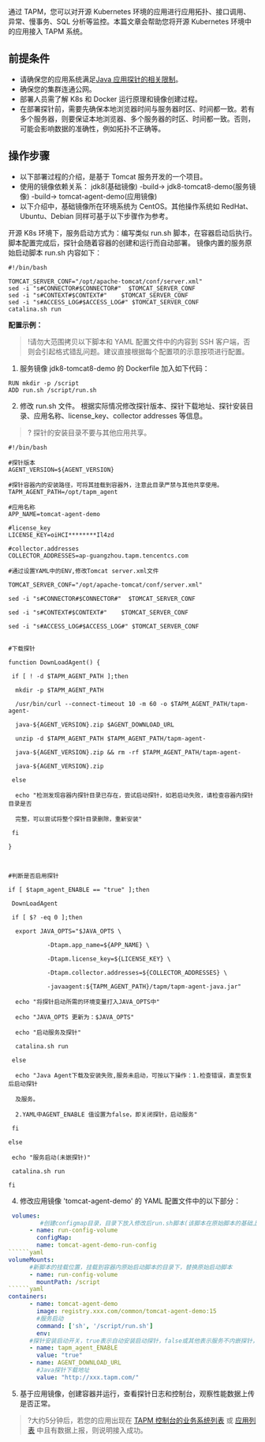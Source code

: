 通过 TAPM，您可以对开源 Kubernetes 环境的应用进行应用拓扑、接口调用、异常、慢事务、SQL 分析等监控。本篇文章会帮助您将开源 Kubernetes 环境中的应用接入 TAPM 系统。

## 前提条件
- 请确保您的应用系统满足[Java 应用探针的相关限制](https://cloud.tencent.com/document/product/1349/52912)。
- 确保您的集群连通公网。
- 部署人员需了解 K8s 和 Docker 运行原理和镜像创建过程。
- 在部署探针前，需要先确保本地浏览器时间与服务器时区、时间都一致。若有多个服务器，则要保证本地浏览器、多个服务器的时区、时间都一致。否则，可能会影响数据的准确性，例如拓扑不正确等。

## 操作步骤
- 以下部署过程的介绍，是基于 Tomcat 服务开发的一个项目。
- 使用的镜像依赖关系：
  jdk8(基础镜像) -build-> jdk8-tomcat8-demo(服务镜像) -build-> tomcat-agent-demo(应用镜像)
- 以下介绍中，基础镜像所在环境系统为 CentOS。其他操作系统如 RedHat、Ubuntu、Debian 同样可基于以下步骤作为参考。

开源 K8s 环境下，服务启动方式为：编写类似 run.sh 脚本，在容器启动后执行。脚本配置完成后，探针会随着容器的创建和运行而自动部署。
镜像内置的服务原始启动脚本 run.sh 内容如下：
```
#!/bin/bash

TOMCAT_SERVER_CONF="/opt/apache-tomcat/conf/server.xml"
sed -i "s#CONNECTOR#$CONNECTOR#"  $TOMCAT_SERVER_CONF
sed -i "s#CONTEXT#$CONTEXT#"    $TOMCAT_SERVER_CONF
sed -i "s#ACCESS_LOG#$ACCESS_LOG#" $TOMCAT_SERVER_CONF
catalina.sh run
```

**配置示例：**
>!请勿大范围拷贝以下脚本和 YAML 配置文件中的内容到 SSH 客户端，否则会引起格式错乱问题。建议直接根据每个配置项的示意按项进行配置。
>
1. 服务镜像 jdk8-tomcat8-demo 的 Dockerfile 加入如下代码：
```shell
RUN mkdir -p /script
ADD run.sh /script/run.sh
```
2. 修改 run.sh 文件。
根据实际情况修改探针版本、探针下载地址、探针安装目录、应用名称、license_key、collector addresses 等信息。
> ? 探针的安装目录不要与其他应用共享。
```shell
#!/bin/bash

#探针版本
AGENT_VERSION=${AGENT_VERSION}

#探针容器内的安装路径，可将其挂载到容器外，注意此目录严禁与其他共享使用。
TAPM_AGENT_PATH=/opt/tapm_agent

#应用名称
APP_NAME=tomcat-agent-demo

#license_key
LICENSE_KEY=oiHCI********Il4zd

#collector.addresses
COLLECTOR_ADDRESSES=ap-guangzhou.tapm.tencentcs.com

#通过设置YAML中的ENV,修改Tomcat server.xml文件

TOMCAT_SERVER_CONF="/opt/apache-tomcat/conf/server.xml"

sed -i "s#CONNECTOR#$CONNECTOR#"  $TOMCAT_SERVER_CONF

sed -i "s#CONTEXT#$CONTEXT#"    $TOMCAT_SERVER_CONF

sed -i "s#ACCESS_LOG#$ACCESS_LOG#" $TOMCAT_SERVER_CONF


#下载探针

function DownLoadAgent() {

 if [ ! -d $TAPM_AGENT_PATH ];then

  mkdir -p $TAPM_AGENT_PATH

  /usr/bin/curl --connect-timeout 10 -m 60 -o $TAPM_AGENT_PATH/tapm-agent-

  java-${AGENT_VERSION}.zip $AGENT_DOWNLOAD_URL

  unzip -d $TAPM_AGENT_PATH $TAPM_AGENT_PATH/tapm-agent-

  java-${AGENT_VERSION}.zip && rm -rf $TAPM_AGENT_PATH/tapm-agent-

  java-${AGENT_VERSION}.zip

 else

  echo "检测发现容器内探针目录已存在，尝试启动探针，如若启动失败，请检查容器内探针目录是否

  完整，可以尝试将整个探针目录删除，重新安装"

 fi

}



#判断是否启用探针

if [ $tapm_agent_ENABLE == "true" ];then

 DownLoadAgent

 if [ $? -eq 0 ];then

  export JAVA_OPTS="$JAVA_OPTS \

           -Dtapm.app_name=${APP_NAME} \

           -Dtapm.license_key=${LICENSE_KEY} \

           -Dtapm.collector.addresses=${COLLECTOR_ADDRESSES} \

           -javaagent:${TAPM_AGENT_PATH}/tapm/tapm-agent-java.jar"

  echo "将探针启动所需的环境变量打入JAVA_OPTS中"

  echo "JAVA_OPTS 更新为：$JAVA_OPTS"

  echo "启动服务及探针"

  catalina.sh run

 else

  echo "Java Agent下载及安装失败,服务未启动，可按以下操作：1.检查错误，直至恢复后启动探针

  及服务。

  2.YAML中AGENT_ENABLE 值设置为false，即关闭探针，启动服务"

 fi

else

 echo "服务启动(未嵌探针)"

 catalina.sh run

fi
```

4. 修改应用镜像 'tomcat-agent-demo' 的 YAML 配置文件中的以下部分：
```yaml
 volumes:
		 #创建configmap目录，目录下放入修改后run.sh脚本(该脚本在原始脚本的基础上进行了探针下载、安装、集成启动的一系列修改)
      - name: run-config-volume
        configMap:
        name: tomcat-agent-demo-run-config
``````yaml
volumeMounts:
	  #新脚本的挂载位置，挂载到容器内原始启动脚本的目录下，替换原始启动脚本
      - name: run-config-volume
        mountPath: /script
``````yaml
containers:
      - name: tomcat-agent-demo
        image: registry.xxx.com/common/tomcat-agent-demo:15
        #服务启动
        command: ['sh', '/script/run.sh']
        env:
      #探针安装启动开关，true表示自动安装启动探针，false或其他表示服务不内嵌探针，正常启动
      - name: tapm_agent_ENABLE
        value: "true"
      - name: AGENT_DOWNLOAD_URL
        #Java探针下载地址
        value: "http://xxx.tapm.com/"
```

5. 基于应用镜像，创建容器并运行，查看探针日志和控制台，观察性能数据上传是否正常。
>?大约5分钟后，若您的应用出现在 [TAPM 控制台的业务系统列表](https://console.cloud.tencent.com/tapm/business) 或 [应用列表](https://console.cloud.tencent.com/tapm/application) 中且有数据上报，则说明接入成功。





